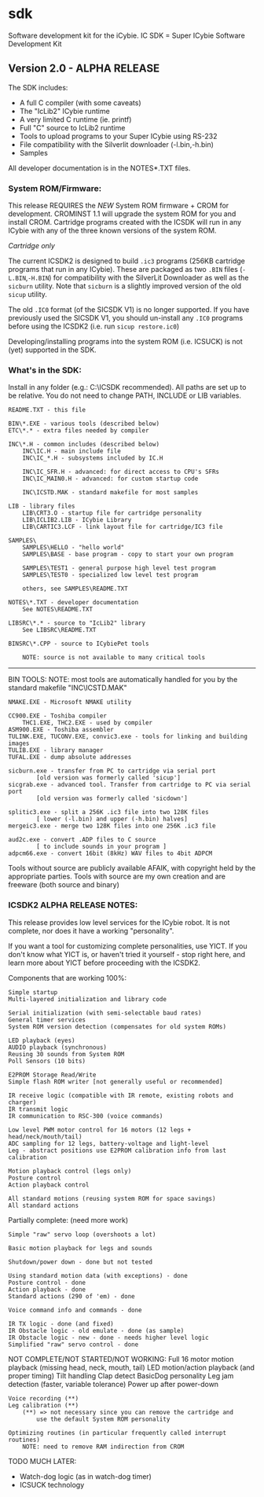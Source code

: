# sdk

Software development kit for the iCybie. IC SDK = Super ICybie Software Development Kit

## Version 2.0 - ALPHA RELEASE

The SDK includes:
* A full C compiler (with some caveats)
* The "IcLib2" ICybie runtime
* A very limited C runtime (ie. printf)
* Full "C" source to IcLib2 runtime
* Tools to upload programs to your Super ICybie using RS-232
* File compatibility with the Silverlit downloader (-l.bin,-h.bin)
* Samples

All developer documentation is in the NOTES\*.TXT files.

### System ROM/Firmware:

This release REQUIRES the *NEW* System ROM firmware + CROM for development. CROMINST 1.1 will upgrade the system ROM for you and install CROM. Cartridge programs created with the ICSDK will run in any ICybie with any of the three known versions of the system ROM.

_Cartridge only_

The current ICSDK2 is designed to build `.ic3` programs (256KB cartridge programs that run in any ICybie). These are packaged as two `.BIN` files (`-L.BIN`,`-H.BIN`) for compatibility with the SilverLit Downloader as well as the `sicburn` utility. Note that `sicburn` is a slightly improved version of the old `sicup` utility.

The old `.IC0` format (of the SICSDK V1) is no longer supported. If you have previously used the SICSDK V1, you should un-install any `.IC0` programs before using the ICSDK2 (i.e. run `sicup restore.ic0`)

Developing/installing programs into the system ROM (i.e. ICSUCK) is not (yet) supported in the SDK.

### What's in the SDK:

Install in any folder (e.g.: C:\ICSDK recommended). All paths are set up to be relative. You do not need to change PATH, INCLUDE or LIB variables.

    README.TXT - this file

    BIN\*.EXE - various tools (described below)
    ETC\*.* - extra files needed by compiler

    INC\*.H - common includes (described below)
        INC\IC.H - main include file
        INC\IC_*.H - subsystems included by IC.H

        INC\IC_SFR.H - advanced: for direct access to CPU's SFRs
        INC\IC_MAIN0.H - advanced: for custom startup code

        INC\ICSTD.MAK - standard makefile for most samples

    LIB - library files
	    LIB\CRT3.O - startup file for cartridge personality
        LIB\ICLIB2.LIB - ICybie Library
        LIB\CARTIC3.LCF - link layout file for cartridge/IC3 file

    SAMPLES\
        SAMPLES\HELLO - "hello world"
        SAMPLES\BASE - base program - copy to start your own program

        SAMPLES\TEST1 - general purpose high level test program
        SAMPLES\TEST0 - specialized low level test program

        others, see SAMPLES\README.TXT

    NOTES\*.TXT - developer documentation
        See NOTES\README.TXT

    LIBSRC\*.* - source to "IcLib2" library
        See LIBSRC\README.TXT

    BINSRC\*.CPP - source to ICybiePet tools

        NOTE: source is not available to many critical tools
    
--------------------------------------------------
BIN TOOLS:
    NOTE: most tools are automatically handled for you
        by the standard makefile "INC\ICSTD.MAK"

    NMAKE.EXE - Microsoft NMAKE utility

    CC900.EXE - Toshiba compiler
	    THC1.EXE, THC2.EXE - used by compiler
    ASM900.EXE - Toshiba assembler
    TULINK.EXE, TUCONV.EXE, convic3.exe - tools for linking and building images
    TULIB.EXE - library manager
    TUFAL.EXE - dump absolute addresses

    sicburn.exe - transfer from PC to cartridge via serial port
            [old version was formerly called 'sicup']
    sicgrab.exe - advanced tool. Transfer from cartridge to PC via serial port
            [old version was formerly called 'sicdown']

    splitic3.exe - split a 256K .ic3 file into two 128K files
            [ lower (-l.bin) and upper (-h.bin) halves]
    mergeic3.exe - merge two 128K files into one 256K .ic3 file

    aud2c.exe - convert .ADP files to C source
            [ to include sounds in your program ]
    adpcm66.exe - convert 16bit (8kHz) WAV files to 4bit ADPCM

Tools without source are publicly available AFAIK, with copyright held by the appropriate parties. Tools with source are my own creation and are freeware (both source and binary)

### ICSDK2 ALPHA RELEASE NOTES:

This release provides low level services for the ICybie robot. It is not complete, nor does it have a working "personality".

If you want a tool for customizing complete personalities, use YICT. If you don't know what YICT is, or haven't tried it yourself - stop right here,
and learn more about YICT before proceeding with the ICSDK2.

Components that are working 100%:

    Simple startup
    Multi-layered initialization and library code

    Serial initialization (with semi-selectable baud rates)
    General timer services
    System ROM version detection (compensates for old system ROMs)

    LED playback (eyes)
    AUDIO playback (synchronous)
    Reusing 30 sounds from System ROM
    Poll Sensors (10 bits)

    E2PROM Storage Read/Write
    Simple flash ROM writer [not generally useful or recommended]

    IR receive logic (compatible with IR remote, existing robots and charger)
    IR transmit logic
    IR communication to RSC-300 (voice commands)

    Low level PWM motor control for 16 motors (12 legs + head/neck/mouth/tail)
    ADC sampling for 12 legs, battery-voltage and light-level
    Leg - abstract positions use E2PROM calibration info from last calibration

    Motion playback control (legs only)
    Posture control
    Action playback control

    All standard motions (reusing system ROM for space savings)
    All standard actions

Partially complete: (need more work)

    Simple "raw" servo loop (overshoots a lot)

    Basic motion playback for legs and sounds

    Shutdown/power down - done but not tested

    Using standard motion data (with exceptions) - done
    Posture control - done
    Action playback - done
    Standard actions (290 of 'em) - done

    Voice command info and commands - done

    IR TX logic - done (and fixed)
    IR Obstacle logic - old emulate - done (as sample)
    IR Obstacle logic - new - done - needs higher level logic
    Simplified "raw" servo control - done

NOT COMPLETE/NOT STARTED/NOT WORKING:
    Full 16 motor motion playback (missing head, neck, mouth, tail)
    LED motion/action playback (and proper timing)
    Tilt handling
    Clap detect
    BasicDog personality
    Leg jam detection (faster, variable tolerance)
    Power up after power-down

    Voice recording (**)
    Leg calibration (**)
        (**) => not necessary since you can remove the cartridge and
            use the default System ROM personality

    Optimizing routines (in particular frequently called interrupt routines)
        NOTE: need to remove RAM indirection from CROM

TODO MUCH LATER:
* Watch-dog logic (as in watch-dog timer)
* ICSUCK technology

